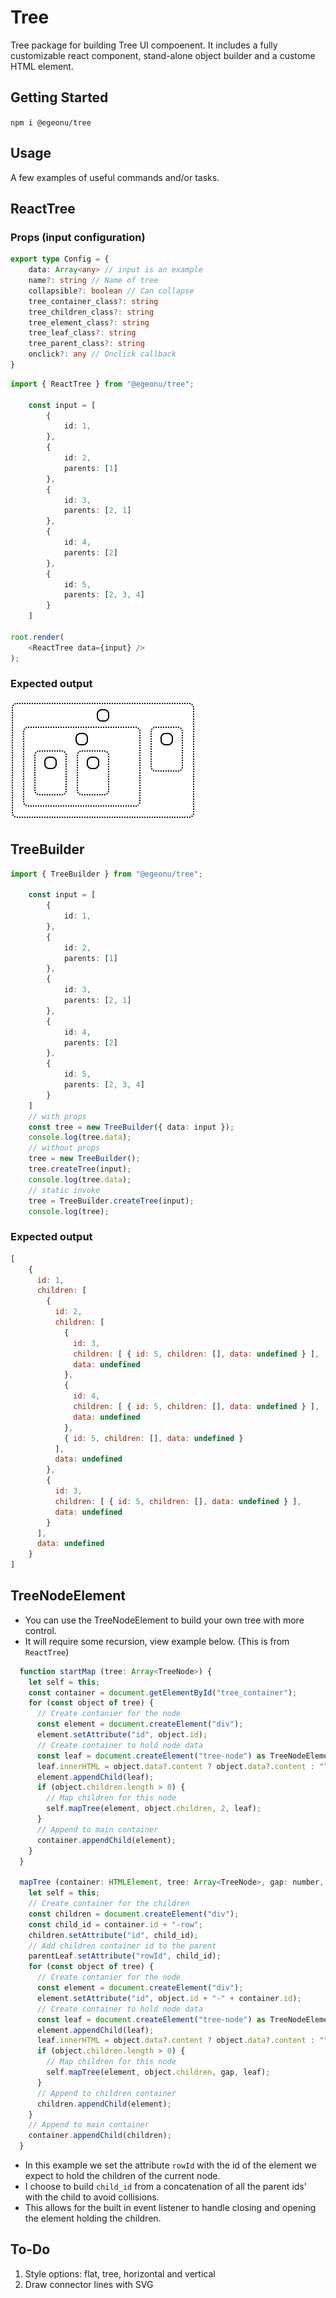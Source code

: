 # Tree
Tree package for building Tree UI compoenent. It includes a fully customizable react component, stand-alone object builder and a custome HTML element. 
## Getting Started
`npm i @egeonu/tree`
## Usage
A few examples of useful commands and/or tasks.
## ReactTree
### Props (input configuration)
```ts
export type Config = {
    data: Array<any> // input is an example
    name?: string // Name of tree
    collapsible?: boolean // Can collapse
    tree_container_class?: string
    tree_children_class?: string
    tree_element_class?: string
    tree_leaf_class?: string
    tree_parent_class?: string
    onclick?: any // Onclick callback
}
```
```ts
import { ReactTree } from "@egeonu/tree";

    const input = [
        {
            id: 1,
        },
        {
            id: 2,
            parents: [1]
        },
        {
            id: 3,
            parents: [2, 1]
        },
        {
            id: 4,
            parents: [2]
        },
        {
            id: 5,
            parents: [2, 3, 4]
        }
    ]

root.render(
    <ReactTree data={input} />
);
```
### Expected output
![alt text](./src/README/example.png "Example")
## TreeBuilder
```ts
import { TreeBuilder } from "@egeonu/tree";

    const input = [
        {
            id: 1,
        },
        {
            id: 2,
            parents: [1]
        },
        {
            id: 3,
            parents: [2, 1]
        },
        {
            id: 4,
            parents: [2]
        },
        {
            id: 5,
            parents: [2, 3, 4]
        }
    ]
    // with props
    const tree = new TreeBuilder({ data: input });
    console.log(tree.data);
    // without props
    tree = new TreeBuilder();
    tree.createTree(input);
    console.log(tree.data);
    // static invoke
    tree = TreeBuilder.createTree(input);
    console.log(tree);
```
### Expected output 
```js
[
    {
      id: 1,
      children: [
        {
          id: 2,
          children: [
            {
              id: 3,
              children: [ { id: 5, children: [], data: undefined } ],
              data: undefined
            },
            {
              id: 4,
              children: [ { id: 5, children: [], data: undefined } ],
              data: undefined
            },
            { id: 5, children: [], data: undefined }
          ],
          data: undefined
        },
        {
          id: 3,
          children: [ { id: 5, children: [], data: undefined } ],
          data: undefined
        }
      ],
      data: undefined
    }
]
```
## TreeNodeElement
* You can use the TreeNodeElement to build your own tree with more control. 
* It will require some recursion, view example below. (This is from `ReactTree`)
```js
  function startMap (tree: Array<TreeNode>) {
    let self = this;
    const container = document.getElementById("tree_container");
    for (const object of tree) {
      // Create contanier for the node
      const element = document.createElement("div");
      element.setAttribute("id", object.id);
      // Create container to hold node data
      const leaf = document.createElement("tree-node") as TreeNodeElement;
      leaf.innerHTML = object.data?.content ? object.data?.content : "";
      element.appendChild(leaf);
      if (object.children.length > 0) {
        // Map children for this node
        self.mapTree(element, object.children, 2, leaf);
      }
      // Append to main container
      container.appendChild(element);
    }
  }

  mapTree (container: HTMLElement, tree: Array<TreeNode>, gap: number, parentLeaf: TreeNodeElement) {
    let self = this;
    // Create container for the children
    const children = document.createElement("div");
    const child_id = container.id + "-row";
    children.setAttribute("id", child_id);
    // Add children container id to the parent
    parentLeaf.setAttribute("rowId", child_id);
    for (const object of tree) {
      // Create contanier for the node
      const element = document.createElement("div");
      element.setAttribute("id", object.id + "-" + container.id);
      // Create container to hold node data
      const leaf = document.createElement("tree-node") as TreeNodeElement;
      element.appendChild(leaf);
      leaf.innerHTML = object.data?.content ? object.data?.content : "";
      if (object.children.length > 0) {
        // Map children for this node
        self.mapTree(element, object.children, gap, leaf);
      }
      // Append to children container
      children.appendChild(element);
    }
    // Append to main container
    container.appendChild(children);
  }
```
* In this example we set the attribute `rowId` with the id of the element we expect to hold the children of the current node.
* I choose to build `child_id` from a concatenation of all the parent ids' with the child to avoid collisions.
* This allows for the built in event listener to handle closing and opening the element holding the children.
## To-Do
1. Style options: flat, tree, horizontal and vertical
2. Draw connector lines with SVG